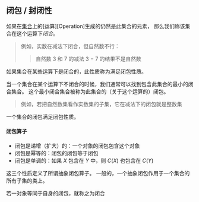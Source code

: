 
## 闭包 / 封闭性

如果在[集合][Set]上的[运算][Operation]生成的仍然是此集合的元素，
那么我们称该集合在这个运算下*闭合*。
> 例如，实数在减法下闭合，但自然数不行：
>> 自然数 3 和 7 的减法 3 − 7 的结果不是自然数

如果集合在某些运算下是闭合的，此性质称为满足闭包性质。

当一个集合在某个运算下不闭合的时候，我们通常可以找到包含此集合的最小的闭合集合。
这个最小闭合集合被称为此集合的（关于这个运算的）闭包。
> 例如，若把自然数集看作实数集的子集，它在减法下的闭包就是整数集

一个集合的闭包满足闭包性质。

#### 闭包算子

+ 闭包是递增（扩大）的：一个对象的闭包包含这个对象
+ 闭包是幂等的：闭包的闭包等于闭包
+ 闭包是单调的：如果 $X$ 包含在 $Y$ 中，则 $C(X)$ 也包含在 $C(Y)$

这三个性质定义了所谓抽象闭包算子。
一般的，一个抽象闭包作用于一个集合的所有子集的类上。

若一对象等同于自身的闭包，就称之为闭合


<!-- end of file -->

[Set]: TODO
